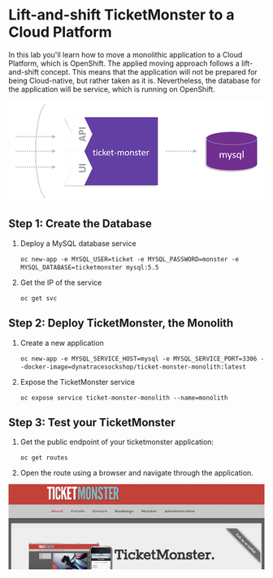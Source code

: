 # Lift-and-shift TicketMonster to a Cloud Platform

In this lab you'll learn how to move a monolithic application to a Cloud Platform, which is OpenShift. The applied moving approach follows a lift-and-shift concept. This means that the application will not be prepared for being Cloud-native, but rather taken as it is. Nevertheless, the database for the application will be service, which is running on OpenShift. 

![lift-and-shift](../assets/lift_and_shift.png)

## Step 1: Create the Database

1. Deploy a MySQL database service
    ```
    oc new-app -e MYSQL_USER=ticket -e MYSQL_PASSWORD=monster -e MYSQL_DATABASE=ticketmonster mysql:5.5
    ```

1. Get the IP of the service
    ```
    oc get svc
    ```

## Step 2: Deploy TicketMonster, the Monolith

1. Create a new application
    ```
    oc new-app -e MYSQL_SERVICE_HOST=mysql -e MYSQL_SERVICE_PORT=3306 --docker-image=dynatracesockshop/ticket-monster-monolith:latest
    ```

1. Expose the TicketMonster service
    ```
    oc expose service ticket-monster-monolith --name=monolith 
    ```

## Step 3: Test your TicketMonster

1. Get the public endpoint of your ticketmonster application:
    ```
    oc get routes
    ```

1. Open the route using a browser and navigate through the application.

![ticketmonster](../assets/ticketmonster.png)